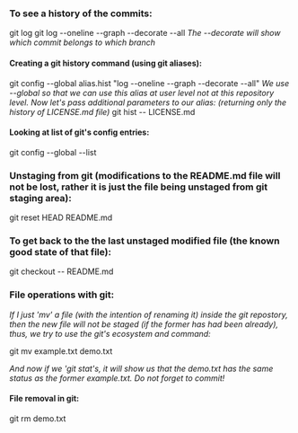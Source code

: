 ### To see a history of the commits:
git log
git log --oneline --graph --decorate --all
*The --decorate will show which commit belongs to which branch*

#### Creating a git history command (using git aliases): 
git config --global alias.hist "log --oneline --graph --decorate --all"
*We use --global so that we can use this alias at user level not at this repository level. Now let's pass additional parameters to our alias: (returning only the history of LICENSE.md file)*
git hist -- LICENSE.md

#### Looking at list of git's config entries:
git config --global --list

### Unstaging from git (modifications to the README.md file will not be lost, rather it is just the file being unstaged from git staging area):
git reset HEAD README.md 

### To get back to the the last unstaged modified file (the known good state of that file):
git checkout -- README.md


### File operations with git:
*If I just 'mv' a file (with the intention of renaming it) inside the git repostory, then the new file will not be staged (if the former has had been already), thus, we try to  use the git's ecosystem and command:* 

git mv example.txt demo.txt

*And now if we 'git stat's, it will show us that the demo.txt has the same status as the former example.txt. Do not forget to commit!*

#### File removal in git:
git rm demo.txt 